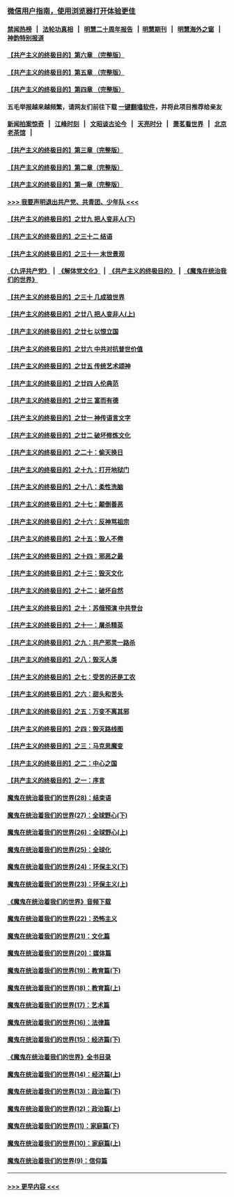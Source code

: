 ### [微信用户指南，使用浏览器打开体验更佳](https://github.com/gfw-breaker/banned-news1/blob/master/indexes/wechat-guide.md?t=0)
#### [禁闻热榜](热点新闻.md?t=0)  &nbsp;&nbsp;|&nbsp;&nbsp; [法轮功真相](https://github.com/gfw-breaker/truth/blob/master/README.md?t=0) &nbsp;&nbsp;|&nbsp;&nbsp; [明慧二十周年报告](https://github.com/gfw-breaker/mh-reports/blob/master/README.md?t=0) &nbsp;&nbsp;|&nbsp;&nbsp;[明慧期刊](https://github.com/gfw-breaker/mh-qikan) &nbsp;&nbsp;|&nbsp;&nbsp; [明慧海外之窗](https://github.com/gfw-breaker/mh-news/blob/master/README.md?t=0) &nbsp;&nbsp;|&nbsp;&nbsp; [神韵特别报道](https://github.com/gfw-breaker/mh-news/blob/master/shenyun.md?t=0)
#### [【共产主义的终极目的】第六章 （完整版）](../pages/nsc422/n11428913.md?t=02141311) 
#### [【共产主义的终极目的】第五章 （完整版）](../pages/nsc422/n11428912.md?t=02141311) 
#### [【共产主义的终极目的】第四章 （完整版）](../pages/nsc422/n11428907.md?t=02141311) 
#### 五毛举报越来越频繁，请网友们前往下载 [一键翻墙软件](https://github.com/gfw-breaker/ssr-accounts)，并将此项目推荐给亲友
#### [新闻拍案惊奇](https://github.com/gfw-breaker/banned-news1/blob/master/pages/link4.md) &nbsp;&nbsp;|&nbsp;&nbsp; [江峰时刻](https://github.com/gfw-breaker/banned-news1/blob/master/pages/link4.md) &nbsp;&nbsp;|&nbsp;&nbsp; [文昭谈古论今](https://github.com/gfw-breaker/banned-news1/blob/master/pages/link4.md) &nbsp;&nbsp;|&nbsp;&nbsp; [天亮时分](https://github.com/gfw-breaker/banned-news1/blob/master/pages/link4.md) &nbsp;&nbsp;|&nbsp;&nbsp; [萧茗看世界](https://github.com/gfw-breaker/banned-news1/blob/master/pages/link4.md) &nbsp;&nbsp;|&nbsp;&nbsp; [北京老茶馆](https://github.com/gfw-breaker/banned-news1/blob/master/pages/link4.md) &nbsp;&nbsp;|&nbsp;&nbsp; 
#### [【共产主义的终极目的】第三章（完整版）](../pages/nsc422/n11428848.md?t=02141311) 
#### [【共产主义的终极目的】第二章（完整版）](../pages/nsc422/n11428831.md?t=02141311) 
#### [【共产主义的终极目的】第一章（完整版）](../pages/nsc422/n11417651.md?t=02141311) 
#### [>>> 我要声明退出共产党、共青团、少年队 <<<](https://github.com/begood0513/goodnews/blob/master/quit/letter.md) 
#### [【共产主义的终极目的】之廿九 把人变非人(下)](../pages/nsc422/n11344140.md?t=02141311) 
#### [【共产主义的终极目的】之三十二 结语](../pages/nsc422/n11360535.md?t=02141311) 
#### [【共产主义的终极目的】之三十一 末世景观](../pages/nsc422/n11351129.md?t=02141311) 
#### [《九评共产党》](https://github.com/begood0513/9ping.md/blob/master/README.md) &nbsp;|&nbsp; [《解体党文化》](../../../../jtdwh.md/blob/master/README.md)  &nbsp;|&nbsp; [《共产主义的终极目的》](../../../../gczydzjmd.md/blob/master/README.md) &nbsp;|&nbsp; [《魔鬼在统治我们的世界》](../../../../mgztzwmdsj.md/blob/master/README.md) 
#### [【共产主义的终极目的】之三十 几成狼世界](../pages/nsc422/n11348280.md?t=02141311) 
#### [【共产主义的终极目的】之廿八 把人变非人(上)](../pages/nsc422/n11340492.md?t=02141311) 
#### [【共产主义的终极目的】之廿七 以恨立国](../pages/nsc422/n11336944.md?t=02141311) 
#### [【共产主义的终极目的】之廿六 中共对抗普世价值](../pages/nsc422/n11324785.md?t=02141311) 
#### [【共产主义的终极目的】之廿五 传统艺术颂神](../pages/nsc422/n11296396.md?t=02141311) 
#### [【共产主义的终极目的】之廿四 人伦典范](../pages/nsc422/n11296397.md?t=02141311) 
#### [【共产主义的终极目的】之廿三 富而有德](../pages/nsc422/n11283598.md?t=02141311) 
#### [【共产主义的终极目的】之廿一 神传语言文字](../pages/nsc422/n11263265.md?t=02141311) 
#### [【共产主义的终极目的】之廿二 破坏修炼文化](../pages/nsc422/n11245728.md?t=02141311) 
#### [【共产主义的终极目的】之二十：偷天换日](../pages/nsc422/n11238846.md?t=02141311) 
#### [【共产主义的终极目的】之十九：打开地狱门](../pages/nsc422/n11206376.md?t=02141311) 
#### [【共产主义的终极目的】之十八：柔性洗脑](../pages/nsc422/n11199994.md?t=02141311) 
#### [【共产主义的终极目的】之十七：颠倒善恶](../pages/nsc422/n11179782.md?t=02141311) 
#### [【共产主义的终极目的】之十六：反神骂祖宗](../pages/nsc422/n11166798.md?t=02141311) 
#### [【共产主义的终极目的】之十五：毁人不倦](../pages/nsc422/n11166792.md?t=02141311) 
#### [【共产主义的终极目的】之十四：邪恶之最](../pages/nsc422/n11150249.md?t=02141311) 
#### [【共产主义的终极目的】之十三：毁灭文化](../pages/nsc422/n11135227.md?t=02141311) 
#### [【共产主义的终极目的】之十二：破坏自然](../pages/nsc422/n11135214.md?t=02141311) 
#### [【共产主义的终极目的】之十：苏俄预演 中共登台](../pages/nsc422/n11118424.md?t=02141311) 
#### [【共产主义的终极目的】之十一：屠杀精英](../pages/nsc422/n11118442.md?t=02141311) 
#### [【共产主义的终极目的】之九：共产邪灵一路杀](../pages/nsc422/n11114139.md?t=02141311) 
#### [【共产主义的终极目的】之八：毁灭人类](../pages/nsc422/n11108503.md?t=02141311) 
#### [【共产主义的终极目的】之七：受苦的还是工农](../pages/nsc422/n11101809.md?t=02141311) 
#### [【共产主义的终极目的】之六：甜头和苦头](../pages/nsc422/n11096971.md?t=02141311) 
#### [【共产主义的终极目的】之五：万变不离其邪](../pages/nsc422/n11091285.md?t=02141311) 
#### [【共产主义的终极目的】之四：毁灭路线图](../pages/nsc422/n11086284.md?t=02141311) 
#### [【共产主义的终极目的】之三：马克思魔变](../pages/nsc422/n11061941.md?t=02141311) 
#### [【共产主义的终极目的】之二：中心之国](../pages/nsc422/n11047728.md?t=02141311) 
#### [【共产主义的终极目的】之一：序言](../pages/nsc422/n11086077.md?t=02141311) 
#### [魔鬼在统治着我们的世界(28)：结束语](../pages/nsc422/n10936246.md?t=02141311) 
#### [魔鬼在统治着我们的世界(27)：全球野心(下)](../pages/nsc422/n10928319.md?t=02141311) 
#### [魔鬼在统治着我们的世界(26)：全球野心(上)](../pages/nsc422/n10900318.md?t=02141311) 
#### [魔鬼在统治着我们的世界(25)：全球化](../pages/nsc422/n10788205.md?t=02141311) 
#### [魔鬼在统治着我们的世界(24)：环保主义(下)](../pages/nsc422/n10695307.md?t=02141311) 
#### [魔鬼在统治着我们的世界(23)：环保主义(上)](../pages/nsc422/n10688613.md?t=02141311) 
#### [《魔鬼在统治着我们的世界》音频下载](../pages/nsc422/n10635553.md?t=02141311) 
#### [魔鬼在统治着我们的世界(22)：恐怖主义](../pages/nsc422/n10614727.md?t=02141311) 
#### [魔鬼在统治着我们的世界(21)：文化篇](../pages/nsc422/n10597706.md?t=02141311) 
#### [魔鬼在统治着我们的世界(20)：媒体篇](../pages/nsc422/n10586579.md?t=02141311) 
#### [魔鬼在统治着我们的世界(19)：教育篇(下)](../pages/nsc422/n10564808.md?t=02141311) 
#### [魔鬼在统治着我们的世界(18)：教育篇(上)](../pages/nsc422/n10526970.md?t=02141311) 
#### [魔鬼在统治着我们的世界(17)：艺术篇](../pages/nsc422/n10499093.md?t=02141311) 
#### [魔鬼在统治着我们的世界(16)：法律篇](../pages/nsc422/n10485969.md?t=02141311) 
#### [魔鬼在统治着我们的世界(15)：经济篇(下)](../pages/nsc422/n10469975.md?t=02141311) 
#### [《魔鬼在统治着我们的世界》全书目录](../pages/nsc422/n10464261.md?t=02141311) 
#### [魔鬼在统治着我们的世界(14)：经济篇(上)](../pages/nsc422/n10457370.md?t=02141311) 
#### [魔鬼在统治着我们的世界(13)：政治篇(下)](../pages/nsc422/n10448270.md?t=02141311) 
#### [魔鬼在统治着我们的世界(12)：政治篇(上)](../pages/nsc422/n10444576.md?t=02141311) 
#### [魔鬼在统治着我们的世界(11)：家庭篇(下)](../pages/nsc422/n10440961.md?t=02141311) 
#### [魔鬼在统治着我们的世界(10)：家庭篇(上)](../pages/nsc422/n10435448.md?t=02141311) 
#### [魔鬼在统治着我们的世界(9)：信仰篇](../pages/nsc422/n10432159.md?t=02141311) 

----
#### [ >>> 更早内容 <<< ](../indexes/nsc422-earlier.md)
